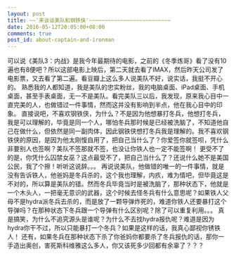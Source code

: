 ```yaml
---
layout: post
title: ~~'来谈谈美队和钢铁侠'~~~~~~~~~~~~~~~~~~~~~~~~~~
date: 2016-05-12T20:05:00+08:00
comments: true
post_id: about-captain-and-ironman
---
```


可以说《美队3：内战》是我今年最期待的电影，之前的《冬季炼哥》看了没有10遍也有8便吧？所以这部电影上映后，第二天就去看了IMAX，然后昨天公司发了电影票，又去看了第二遍。看豆瓣上这么多人说美队不好，说实话，我挺不开心的。
熟悉我的人都知道，我是美队的忠实粉丝，我的电脑桌面、iPad桌面、手机桌面，甚至手表桌面，无一不是美队。看完美队三以后，我发现，原来我心目中一直完美的人，也做错过一件事情，然而这并没有影响到半点，他在我心目中的印象。
直接说吧，不喜欢钢铁侠，为什么？不是因为他想暴打冬兵，他想打冬兵，我是可以理解的，毕竟是同一个人，哪怕冬兵那时候是已经被洗脑了，不知道他自己在做什么，但依然是同一副肉体，因此钢铁侠想打冬兵我是理解的。我不喜欢钢铁侠的原因，是因为他太刚愎自用了，把自己当什么了？你爱签你就签呗，凭什么非要别人也签啊？美队不签那就不签，也没让你铁人也一定不能签啊！
更受不了的是，你凭什么囚禁女巫？这点最受不了，把自己当什么了？还说什么她不是美国公民，我了个擦！听听这说辞。。。
再说说美队，他做错的唯一的一件事情，就是没有告诉铁人，他爸妈是冬兵杀的，这个我也理解，内疚，难为情吧，但毕竟这是不对的，所以算是美队的错。然而冬兵毕竟当时是被洗脑了，那种状态下，他就是一个木头人，一把毫无意识的武器，这个时候去怪冬兵有什么意思呢？如果铁人父母不是hydra派冬兵去杀的，而是放了一颗导弹炸死的，难道你铁人还要暴打这个导弹吗？在那种状态下冬兵跟一个导弹有什么区别呢？除了可以重复利用。。。
真是搞笑，为什么不追究源头是谁呢？为什么不去找hydra报仇呢？难道是因为hydra你干不过，所以只能暴打一个冬兵？如果是这样的话，我真心鄙视你锈铁人！
还有，如果冬兵在那种状态下杀了你爸妈你都要杀了冬兵报仇的话，那你一手造出奥创，害死斯科维雅这么多人，你又该死多少回都有余辜了？？？
